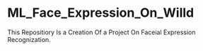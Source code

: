 # ML_Face_Expression_On_Willd
This Repositiory Is a Creation Of a Project On Faceial Expression Recognization.

